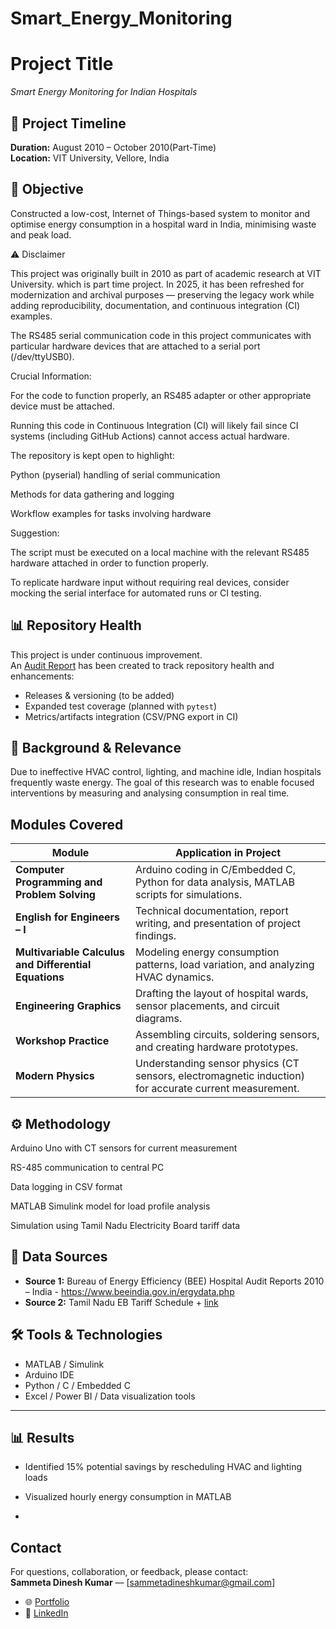 # Smart_Energy_Monitoring

# Project Title
*Smart Energy Monitoring for Indian Hospitals*

## 📅 Project Timeline
**Duration:** August 2010 – October  2010(Part-Time)  
**Location:** VIT University, Vellore, India 


## 📌 Objective
Constructed a low-cost, Internet of Things-based system to monitor and optimise energy consumption in a hospital ward in India, minimising waste and peak load.

⚠️ Disclaimer

This project was originally built in 2010 as part of academic research at VIT University. which is part time project.
In 2025, it has been refreshed for modernization and archival purposes — preserving the legacy work while adding reproducibility, documentation, and continuous integration (CI) examples.

The RS485 serial communication code in this project communicates with particular hardware devices that are attached to a serial port (/dev/ttyUSB0).

Crucial Information:

For the code to function properly, an RS485 adapter or other appropriate device must be attached.

Running this code in Continuous Integration (CI) will likely fail since CI systems (including GitHub Actions) cannot access actual hardware.

The repository is kept open to highlight:

Python (pyserial) handling of serial communication

Methods for data gathering and logging

Workflow examples for tasks involving hardware

Suggestion:

The script must be executed on a local machine with the relevant RS485 hardware attached in order to function properly.

To replicate hardware input without requiring real devices, consider mocking the serial interface for automated runs or CI testing.
## 📊 Repository Health

This project is under continuous improvement.  
An [Audit Report](../../issues/1) has been created to track repository health and enhancements:  
- Releases & versioning (to be added)  
- Expanded test coverage (planned with `pytest`)  
- Metrics/artifacts integration (CSV/PNG export in CI)  



## 🏥 Background & Relevance
Due to ineffective HVAC control, lighting, and machine idle, Indian hospitals frequently waste energy. 
The goal of this research was to enable focused interventions by measuring and analysing consumption in real time.

## Modules Covered
| **Module**                                            | **Application in Project**                                                                             |
| ----------------------------------------------------- | ----------------------------------------------------------------------------------------                           |
| **Computer Programming and Problem Solving**          | Arduino coding in C/Embedded C, Python for data analysis, MATLAB scripts for simulations.              |
| **English for Engineers – I**                         | Technical documentation, report writing, and presentation of project findings.                         |
| **Multivariable Calculus and Differential Equations** | Modeling energy consumption patterns, load variation, and analyzing HVAC dynamics.                     |
| **Engineering Graphics**                              | Drafting the layout of hospital wards, sensor placements, and circuit diagrams.                        |
| **Workshop Practice**                                 | Assembling circuits, soldering sensors, and creating hardware prototypes.                              |
| **Modern Physics**                                    | Understanding sensor physics (CT sensors, electromagnetic induction) for accurate current measurement. |


## ⚙️ Methodology
Arduino Uno with CT sensors for current measurement

RS-485 communication to central PC

Data logging in CSV format

MATLAB Simulink model for load profile analysis

Simulation using Tamil Nadu Electricity Board tariff data


## 📂 Data Sources
- **Source 1:** Bureau of Energy Efficiency (BEE) Hospital Audit Reports 2010 – India -  https://www.beeindia.gov.in/ergydata.php
- **Source 2:** Tamil Nadu EB Tariff Schedule + [link](https://www.tnerc.tn.gov.in/raw_data_2010.php)  



## 🛠️ Tools & Technologies
- MATLAB / Simulink
- Arduino IDE
- Python / C / Embedded C
- Excel / Power BI / Data visualization tools

---

## 📊 Results
- Identified 15% potential savings by rescheduling HVAC and lighting loads

- Visualized hourly energy consumption in MATLAB
- 
## Contact  
For questions, collaboration, or feedback, please contact:  
**Sammeta Dinesh Kumar** — [sammetadineshkumar@gmail.com]
- 🌐 [Portfolio](https://dineshkumarsammeta.github.io/)  
- 🔗 [LinkedIn](https://www.linkedin.com/in/dineshsammeta)   

